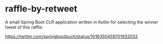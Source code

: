 # raffle-by-retweet

A small Spring Boot CLR application written in Kotlin for selecting the winner tweet of this raffle:

https://twitter.com/springbootbuch/status/1016350459701932032